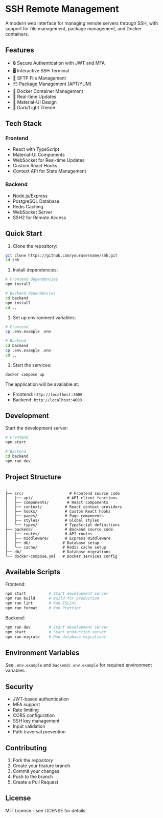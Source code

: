 # SSH Remote Management

A modern web interface for managing remote servers through SSH, with support for file management, package management, and Docker containers.

## Features

- 🔒 Secure Authentication with JWT and MFA
- 🖥️ Interactive SSH Terminal
- 📁 SFTP File Management
- 📦 Package Management (APT/YUM)
- 🐳 Docker Container Management
- 🚀 Real-time Updates
- 🎨 Material-UI Design
- 🌙 Dark/Light Theme

## Tech Stack

### Frontend

- React with TypeScript
- Material-UI Components
- WebSocket for Real-time Updates
- Custom React Hooks
- Context API for State Management

### Backend

- Node.js/Express
- PostgreSQL Database
- Redis Caching
- WebSocket Server
- SSH2 for Remote Access

## Quick Start

1. Clone the repository:

```bash
git clone https://github.com/yourusername/shh.git
cd shh
```

1. Install dependencies:

```bash
# Frontend dependencies
npm install

# Backend dependencies
cd backend
npm install
cd ..
```

1. Set up environment variables:

```bash
# Frontend
cp .env.example .env

# Backend
cd backend
cp .env.example .env
cd ..
```

1. Start the services:

```bash
docker compose up
```

The application will be available at:

- Frontend: `http://localhost:3000`
- Backend: `http://localhost:4000`

## Development

Start the development server:

```bash
# Frontend
npm start

# Backend
cd backend
npm run dev
```

## Project Structure

```plaintext
.
├── src/                    # Frontend source code
│   ├── api/               # API client functions
│   ├── components/        # React components
│   ├── context/          # React context providers
│   ├── hooks/            # Custom React hooks
│   ├── pages/            # Page components
│   ├── styles/           # Global styles
│   └── types/            # TypeScript definitions
├── backend/              # Backend source code
│   ├── routes/           # API routes
│   ├── middleware/       # Express middleware
│   ├── db/              # Database setup
│   └── cache/           # Redis cache setup
├── db/                  # Database migrations
└── docker-compose.yml   # Docker services config
```

## Available Scripts

Frontend:

```bash
npm start          # Start development server
npm run build      # Build for production
npm run lint       # Run ESLint
npm run format     # Run Prettier
```

Backend:

```bash
npm run dev        # Start development server
npm start          # Start production server
npm run migrate    # Run database migrations
```

## Environment Variables

See `.env.example` and `backend/.env.example` for required environment variables.

## Security

- JWT-based authentication
- MFA support
- Rate limiting
- CORS configuration
- SSH key management
- Input validation
- Path traversal prevention

## Contributing

1. Fork the repository
1. Create your feature branch
1. Commit your changes
1. Push to the branch
1. Create a Pull Request

## License

MIT License - see LICENSE for details
